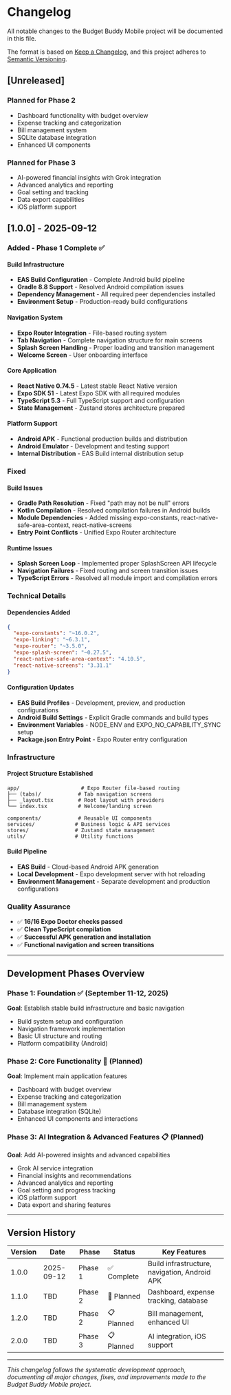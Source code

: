 # Changelog

All notable changes to the Budget Buddy Mobile project will be documented in this file.

The format is based on [Keep a Changelog](https://keepachangelog.com/en/1.0.0/),
and this project adheres to [Semantic Versioning](https://semver.org/spec/v2.0.0.html).

## [Unreleased]

### Planned for Phase 2
- Dashboard functionality with budget overview
- Expense tracking and categorization
- Bill management system
- SQLite database integration
- Enhanced UI components

### Planned for Phase 3
- AI-powered financial insights with Grok integration
- Advanced analytics and reporting
- Goal setting and tracking
- Data export capabilities
- iOS platform support

## [1.0.0] - 2025-09-12

### Added - Phase 1 Complete ✅

#### Build Infrastructure
- **EAS Build Configuration** - Complete Android build pipeline
- **Gradle 8.8 Support** - Resolved Android compilation issues
- **Dependency Management** - All required peer dependencies installed
- **Environment Setup** - Production-ready build configurations

#### Navigation System
- **Expo Router Integration** - File-based routing system
- **Tab Navigation** - Complete navigation structure for main screens
- **Splash Screen Handling** - Proper loading and transition management
- **Welcome Screen** - User onboarding interface

#### Core Application
- **React Native 0.74.5** - Latest stable React Native version
- **Expo SDK 51** - Latest Expo SDK with all required modules
- **TypeScript 5.3** - Full TypeScript support and configuration
- **State Management** - Zustand stores architecture prepared

#### Platform Support
- **Android APK** - Functional production builds and distribution
- **Android Emulator** - Development and testing support
- **Internal Distribution** - EAS Build internal distribution setup

### Fixed

#### Build Issues
- **Gradle Path Resolution** - Fixed "path may not be null" errors
- **Kotlin Compilation** - Resolved compilation failures in Android builds
- **Module Dependencies** - Added missing expo-constants, react-native-safe-area-context, react-native-screens
- **Entry Point Conflicts** - Unified Expo Router architecture

#### Runtime Issues
- **Splash Screen Loop** - Implemented proper SplashScreen API lifecycle
- **Navigation Failures** - Fixed routing and screen transition issues
- **TypeScript Errors** - Resolved all module import and compilation errors

### Technical Details

#### Dependencies Added
```json
{
  "expo-constants": "~16.0.2",
  "expo-linking": "~6.3.1", 
  "expo-router": "~3.5.0",
  "expo-splash-screen": "~0.27.5",
  "react-native-safe-area-context": "4.10.5",
  "react-native-screens": "3.31.1"
}
```

#### Configuration Updates
- **EAS Build Profiles** - Development, preview, and production configurations
- **Android Build Settings** - Explicit Gradle commands and build types
- **Environment Variables** - NODE_ENV and EXPO_NO_CAPABILITY_SYNC setup
- **Package.json Entry Point** - Expo Router entry configuration

### Infrastructure

#### Project Structure Established
```
app/                    # Expo Router file-based routing
├── (tabs)/            # Tab navigation screens
├── _layout.tsx        # Root layout with providers  
└── index.tsx          # Welcome/landing screen

components/            # Reusable UI components
services/             # Business logic & API services
stores/               # Zustand state management
utils/                # Utility functions
```

#### Build Pipeline
- **EAS Build** - Cloud-based Android APK generation
- **Local Development** - Expo development server with hot reloading
- **Environment Management** - Separate development and production configurations

### Quality Assurance
- ✅ **16/16 Expo Doctor checks passed**
- ✅ **Clean TypeScript compilation**
- ✅ **Successful APK generation and installation**
- ✅ **Functional navigation and screen transitions**

---

## Development Phases Overview

### Phase 1: Foundation ✅ (September 11-12, 2025)
**Goal**: Establish stable build infrastructure and basic navigation
- Build system setup and configuration
- Navigation framework implementation
- Basic UI structure and routing
- Platform compatibility (Android)

### Phase 2: Core Functionality 🔄 (Planned)
**Goal**: Implement main application features
- Dashboard with budget overview
- Expense tracking and categorization  
- Bill management system
- Database integration (SQLite)
- Enhanced UI components and interactions

### Phase 3: AI Integration & Advanced Features 📋 (Planned)
**Goal**: Add AI-powered insights and advanced capabilities
- Grok AI service integration
- Financial insights and recommendations
- Advanced analytics and reporting
- Goal setting and progress tracking
- iOS platform support
- Data export and sharing features

---

## Version History

| Version | Date | Phase | Status | Key Features |
|---------|------|-------|--------|--------------|
| 1.0.0 | 2025-09-12 | Phase 1 | ✅ Complete | Build infrastructure, navigation, Android APK |
| 1.1.0 | TBD | Phase 2 | 🔄 Planned | Dashboard, expense tracking, database |
| 1.2.0 | TBD | Phase 2 | 📋 Planned | Bill management, enhanced UI |
| 2.0.0 | TBD | Phase 3 | 📋 Planned | AI integration, iOS support |

---

*This changelog follows the systematic development approach, documenting all major changes, fixes, and improvements made to the Budget Buddy Mobile project.*

